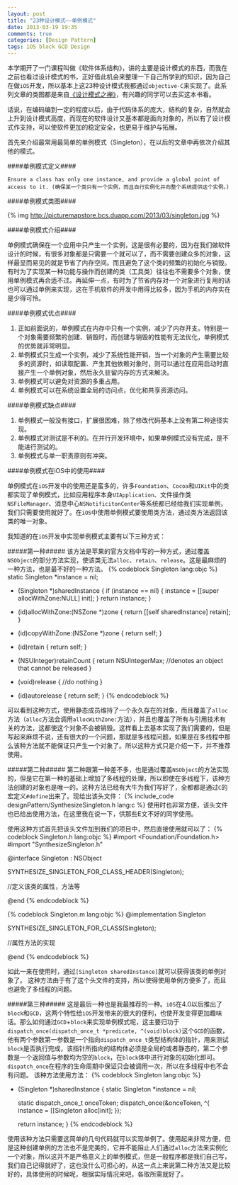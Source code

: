 ```yaml
---
layout: post
title: "23种设计模式——单例模式"
date: 2013-03-19 19:35
comments: true
categories: [Design Pattern]
tags: iOS block GCD Design
---
```


本学期开了一门课程叫做《软件体系结构》，讲的主要是设计模式的东西，而我在之前也看过设计模式的书，正好借此机会来整理一下自己所学到的知识，因为自己在做`iOS`开发，所以基本上这23种设计模式我都通过`objective-C`来实现了。此系列文章的类图都是来自[《设计模式之禅》](http://book.douban.com/subject/4260618/)，有兴趣的同学可以去买这本书看。

话说，在编码编到一定的程度以后，由于代码体系的庞大，结构的复杂，自然就会上升到设计模式高度，而现在的软件设计又基本都是面向对象的，所以有了设计模式作支持，可以使软件更加的稳定安全，也更易于维护与拓展。

首先来介绍最常用最简单的单例模式（Singleton），在以后的文章中再依次介绍其他的模式。

####单例模式定义####

`Ensure a class has only one instance, and provide a global point of access to it. (确保某一个类只有一个实例，而且自行实例化并向整个系统提供这个实例。)`

<!-- More -->

####单例模式类图####

{% img http://picturemapstore.bcs.duapp.com/2013/03/singleton.jpg %}

####单例模式介绍####

单例模式确保在一个应用中只产生一个实例，这是很有必要的，因为在我们做软件设计的时候，有很多对象都是只需要一个就可以了，而不需要创建众多的对象，这样最显而易见的就是节省了内存空间。而且避免了这个类的频繁的初始化与销毁。有时为了实现某一种功能与操作而创建的类（工具类）往往也不需要多个对象，使用单例模式再合适不过。再延伸一点，有时为了节省内存对一个对象进行复用的话也可以通过单例来实现，这在手机软件的开发中用得比较多，因为手机的内存实在是少得可怜。

####单例模式优点####

1. 正如前面说的，单例模式在内存中只有一个实例，减少了内存开支。特别是一个对象需要频繁的创建、销毁时，而创建与销毁的性能有无法优化，单例模式的优势就非常明显。
2. 单例模式只生成一个实例，减少了系统性能开销，当一个对象的产生需要比较多的资源时，如读取配置、产生其他依赖对象时，则可以通过在应用启动时直接产生一个单例对象，然后永久驻留内存的方式来解决。
3. 单例模式可以避免对资源的多重占用。
4. 单例模式可以在系统设置全局的访问点，优化和共享资源访问。

####单例模式缺点####

1. 单例模式一般没有接口，扩展很困难，除了修改代码基本上没有第二种途径实现。
2. 单例模式对测试是不利的。在并行开发环境中，如果单例模式没有完成，是不能进行测试的。
3. 单例模式与单一职责原则有冲突。

####单例模式在iOS中的使用####

单例模式在`iOS`开发中的使用还是蛮多的，许多`Foundation`、`Cocoa`和`UIKit`中的类都实现了单例模式，比如应用程序本身`UIApplication`、文件操作类`NSFileManager`、消息中心`NSNotificitonCenter`等系统都已经给我们实现单例，我们只需要使用就好了。在`iOS`中使用单例模式要使用类方法，通过类方法返回该类的唯一对象。

我知道的在`iOS`开发中实现单例模式主要有以下三种方式：

#####第一种#####
该方法是苹果的官方文档中写的一种方式，通过覆盖`NSObject`的部分方法实现，使该类无法`alloc`、`retain`、`release`。这是最麻烦的一种方法，也是最不好的一种方法。
{% codeblock Singleton lang:objc %}
static Singleton *instance = nil;
 
+ (Singleton *)sharedInstance
{
    if (instance == nil) {
        instance = [[super allocWithZone:NULL] init];
    }
    return instance;
}
 
+ (id)allocWithZone:(NSZone *)zone
{
    return [[self sharedInstance] retain];
}
 
- (id)copyWithZone:(NSZone *)zone
{
    return self;
}
 
- (id)retain
{
    return self;
}
 
- (NSUInteger)retainCount
{
    return NSUIntegerMax;  //denotes an object that cannot be released
}
 
- (void)release
{
    //do nothing
}
 
- (id)autorelease
{
    return self;
}
{% endcodeblock %}

可以看到这种方式，使用静态成员维持了一个永久存在的对象，而且覆盖了`alloc`方法（`alloc`方法会调用`allocWithZone:`方法），并且也覆盖了所有与引用技术有关的方法，这都使这个对象不会被销毁。这样看上去基本实现了我们需要的，但是写起来麻烦不说，还有很大的一个问题，那就是多线程问题，如果是在多线程中那么该种方法就不能保证只产生一个对象了。所以这种方式只是介绍一下，并不推荐使用。

#####第二种#####
第二种跟第一种差不多，也是通过覆盖`NSObject`的方法实现的，但是它在第一种的基础上增加了多线程的处理，所以即使在多线程下，该种方法创建的对象也是唯一的。这种方法已经有大牛为我们写好了，全都都是通过`C`的宏定义`#define`出来了。现给出该头文件：
{% include_code designPattern/SynthesizeSingleton.h lang:c %}
使用时也非常方便，该头文件也已给出使用方法，在这里我在说一下，供那些E文不好的同学使用。

使用这种方式首先把该头文件加到我们的项目中，然后直接使用就可以了：
{% codeblock Singleton.h lang:objc %}
#import <Foundation/Foundation.h>
#import "SynthesizeSingleton.h"

@interface Singleton : NSObject

SYNTHESIZE_SINGLETON_FOR_CLASS_HEADER(Singleton);

//定义该类的属性，方法等

@end
{% endcodeblock %}

{% codeblock Singleton.m lang:objc %}
@implementation Singleton

SYNTHESIZE_SINGLETON_FOR_CLASS(Singleton);

//属性方法的实现

@end
{% endcodeblock %}

如此一来在使用时，通过`[Singleton sharedInstance]`就可以获得该类的单例对象了。
这种方法由于有了这个头文件的支持，所以使得使用单例方便多了，而且也避免了多线程的问题。

#####第三种#####
这是最后一种也是我最推荐的一种。`iOS`在4.0以后推出了`block`和`GCD`，这两个特性给`iOS`开发带来的很大的便利，也使开发变得更加趣味话。那么如何通过`GCD`+`block`来实现单例模式呢，这主要归功于`dispatch_once(dispatch_once_t *predicate, ^(void)block)`这个`GCD`的函数，他有两个参数第一参数是一个指向`dispatch_once_t`类型结构体的指针，用来测试`block`是否执行完成，该指针所指向的结构体必须是全局的或者静态的，第二个参数是一个返回值与参数均为空的`block`，在`block`体中进行对象的初始化即可。`dispatch_once`在程序的生命周期中保证只会被调用一次，所以在多线程中也不会有问题。
该种方法使用方法：
{% codeblock Singleton lang:objc %}
+ (Singleton *)sharedInstance
{
    static Singleton *instance = nil;
    
    static dispatch_once_t onceToken;
    dispatch_once(&onceToken, ^{
        instance = [[Singleton alloc]init];
    });
    
    return instance;
}
{% endcodeblock %}

使用该种方法只需要这简单的几句代码就可以实现单例了。使用起来非常方便，但是这种创建单例的方法也不是完美的，它并不能阻止人们通过`alloc`方法来实例化一个对象，所以这并不是严格意义上的单例模式，但是一般程序都是我们自己写，我们自己记得就好了，这也没什么可担心的，从这一点上来说第二种方法又是比较好的，具体使用的时候呢，根据实际情况来吧，各取所需就好了。